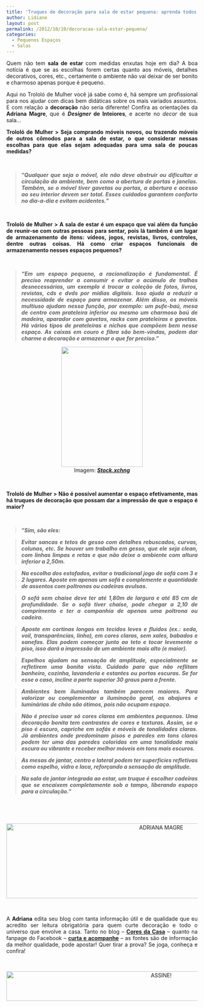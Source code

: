 ```yaml
---
title: 'Truques de decoração para sala de estar pequena: aprenda todos!'
author: Lidiane
layout: post
permalink: /2012/10/10/decoracao-sala-estar-pequena/
categories:
  - Pequenos Espaços
  - Salas
---
```

<p style="text-align: justify;">
  Quem não tem <strong>sala de estar</strong> com medidas enxutas hoje em dia? A boa notícia é que se as escolhas forem certas quanto aos móveis, detalhes decorativos, cores, etc., certamente o ambiente não vai deixar de ser bonito e charmoso apenas porque é pequeno.
</p>

<p style="text-align: justify;" align="justify">
  Aqui no Trololó de Mulher você já sabe como é, há sempre um profissional para nos ajudar com dicas bem didáticas sobre os mais variados assuntos. E com relação a <strong>decoração</strong> não seria diferente! Confira as orientações da <strong>Adriana Magre</strong>, que é <strong><em>Designer</em> de Inteiores</strong>, e acerte no <em>decor</em> de sua sala…
</p>

<!--more-->

<p align="justify">
  <strong>Trololó de Mulher > Seja comprando móveis novos, ou trazendo móveis de outros cômodos para a sala de estar, o que considerar nessas escolhas para que elas sejam adequadas para uma sala de poucas medidas?</strong>
</p>

&nbsp;

> <p align="justify">
>   <strong>“<em>Qualquer que seja o móvel, ele não deve obstruir ou dificultar a circulação do ambiente, bem como a abertura de portas e janelas. Também, se o móvel tiver gavetas ou portas, a abertura e acesso ao seu interior devem ser total. Esses cuidados garantem conforto no dia-a-dia e evitam acidentes.</em>”</strong>
> </p>

&nbsp;

<p align="justify">
  <strong>Trololó de Mulher > A sala de estar é um espaço que vai além da função de reunir-se com outras pessoas para sentar, pois lá também é um lugar de armazenamento de itens: vídeos, jogos, revistas, livros, controles, dentre outras coisas. Há como criar espaços funcionais de armazenamento nesses espaços pequenos?</strong>
</p>

&nbsp;

> <p align="justify">
>   <strong><em>“Em um espaço pequeno, a racionalização é fundamental. É preciso reaprender a consumir e evitar o acúmulo de tralhas desnecessárias, um exemplo é trocar a coleção de fotos, livros, revistas, cds e dvds por mídias digitais. Isso ajuda a reduzir a necessidade de espaço para armazenar. </em><em>Além disso, os móveis multiuso ajudam nessa função, por exemplo: um pufe-baú, mesa de centro com prateleira inferior ou mesmo um charmoso baú de madeira, aparador com gavetas, racks com prateleiras e gavetas. Há vários tipos de prateleiras e nichos que compõem bem nesse espaço. As caixas em couro e fibra são bem-vindas, podem dar charme a decoração e armazenar o que for preciso.”</em></strong>
> </p>

<p align="center">
  <a href="http://www.trololodemulher.com.br/2012/10/10/decoracao-sala-estar-pequena/decoracao-sala-estar-pequena-2/" rel="attachment wp-att-9219"><img class="alignnone size-full wp-image-9219" title="DECORACAO-SALA-ESTAR-PEQUENA" src="https://www.trololodemulher.com.br/2012/10/DECORACAO-SALA-ESTAR-PEQUENA.png" alt="" width="214" height="316" /></a><br /> Imagem: <strong><em><a href="http://www.sxc.hu/" target="_blank" rel="noopener noreferrer">Stock.xchng</a></em></strong>
</p>

&nbsp;

<p align="justify">
  <strong>Trololó de Mulher > Não é possível aumentar o espaço efetivamente, mas há truques de decoração que possam dar a impressão de que o espaço é maior? </strong>
</p>

&nbsp;

> <p align="justify">
>   <strong>“<em>Sim, são eles:</em></strong>
> </p>

> <p align="justify">
>   <strong><em>Evitar sancas e tetos de gesso com detalhes rebuscados, curvas, colunas, etc. Se houver um trabalho em gesso, que ele seja clean, com linhas limpas e retas e que não deixe o ambiente com altura inferior a 2,50m.</em></strong>
> </p>

> <p align="justify">
>   <strong><em>Na escolha dos estofados, evitar o tradicional jogo de sofá com 3 e 2 lugares. Aposte em apenas um sofá e complemente a quantidade de assentos com poltronas ou cadeiras avulsas.</em></strong>
> </p>

> <p align="justify">
>   <strong><em>O sofá sem chaise deve ter até 1,80m de largura e até 85 cm de profundidade. Se o sofá tiver chaise, pode chegar a 2,10 de comprimento e ter a companhia de apenas uma poltrona ou cadeira. </em></strong>
> </p>

> <p align="justify">
>   <strong><em>Aposte em cortinas longas em tecidos leves e fluidos (ex.: seda, voil, transparências, linho), em cores claras, sem xales, babados e sanefas. Elas podem começar junto ao teto e tocar levemente o piso, isso dará a impressão de um ambiente mais alto (e maior).</em></strong>
> </p>

> <p align="justify">
>   <strong><em>Espelhos ajudam na sensação de amplitude, especialmente se refletirem uma bonita vista. Cuidado para que não reflitam banheiro, cozinha, lavanderia e estantes ou portas escuras. Se for esse o caso, incline a parte superior 30 graus para a frente. </em></strong>
> </p>

> <p align="justify">
>   <strong><em>Ambientes bem iluminados também parecem maiores. Para valorizar ou complementar a iluminação geral, os abajures e luminárias de chão são ótimos, pois não ocupam espaço. </em></strong>
> </p>

> <p align="justify">
>   <strong><em>Não é preciso usar só cores claras em ambientes pequenos. Uma decoração bonita tem contrastes de cores e texturas. Assim, se o piso é escuro, capriche em sofás e móveis de tonalidades claras. Já ambientes onde predominam pisos e paredes em tons claros podem ter uma das paredes coloridas em uma tonalidade mais escura ou vibrante e receber melhor móveis em tons mais escuros. </em></strong>
> </p>

> <p align="justify">
>   <strong><em>As mesas de jantar, centro e lateral podem ter superfícies refletivas como espelho, vidro e laca, reforçando a sensação de amplitude.</em></strong>
> </p>

> <p align="justify">
>   <strong><em>Na sala de jantar integrada ao estar, um truque é escolher cadeiras que se encaixem completamente sob o tampo, liberando espaço para a circulação.”</em></strong>
> </p>

&nbsp;

&nbsp;

<p align="center">
  <img class="alignnone size-full wp-image-12866" src="https://www.trololodemulher.com.br/2016/08/ADRIANA-MAGRE.jpg" alt="ADRIANA MAGRE" width="800" height="197" />
</p>

&nbsp;

<p align="justify">
  A <strong>Adriana</strong> edita seu blog com tanta informação útil e de qualidade que eu acredito ser leitura obrigatória para quem curte decoração e todo o universo que envolve a casa. Tanto no blog – <strong><a href="http://www.coresdacasa.com.br/" target="_blank" rel="noopener noreferrer">Cores da Casa</a></strong> – quanto na fanpage do Facebook – <strong><a href="https://www.facebook.com/coresdacasa" target="_blank" rel="noopener noreferrer">curta e acompanhe</a></strong> – as fontes são de informação da melhor qualidade, pode apostar! Quer tirar a prova? Se joga, conheça e confira!
</p>

&nbsp;

<p align="center">
  <a href="http://feedburner.google.com/fb/a/mailverify?uri=blogBichaFemea&loc=en_US" target="_blank" rel="noopener noreferrer"><img class="alignnone size-full wp-image-10439" src="https://www.trololodemulher.com.br/2014/09/ASSINE.png" alt="ASSINE!" width="800" height="78" /></a>
</p>